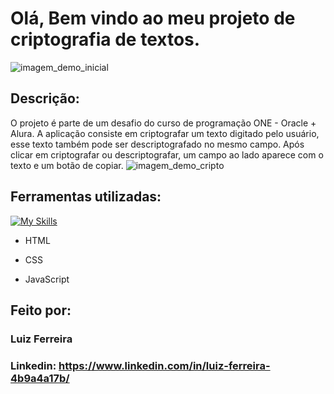 # Olá, Bem vindo ao meu projeto de criptografia de textos.

![imagem_demo_inicial](https://github.com/Luhaferr/portfolio/assets/168494353/8daa23dc-12e2-43b6-ba22-2be925aca88d)

## Descrição:
O projeto é parte de um desafio do curso de programação ONE - Oracle + Alura. 
A aplicação consiste em criptografar um texto digitado pelo usuário, esse texto também pode ser descriptografado no mesmo campo. Após clicar em criptografar ou descriptografar, um campo ao lado aparece com o texto e um botão de copiar.
![imagem_demo_cripto](https://github.com/Luhaferr/portfolio/assets/168494353/5f10a3be-d739-4d2c-8e13-fd141482b96f)

## Ferramentas utilizadas:
[![My Skills](https://skillicons.dev/icons?i=js,html,css)](https://skillicons.dev)

* HTML

* CSS

* JavaScript

## Feito por:

### Luiz Ferreira

### Linkedin: https://www.linkedin.com/in/luiz-ferreira-4b9a4a17b/
